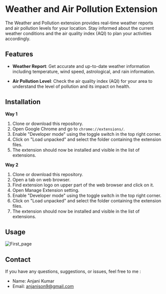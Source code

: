 
# Weather and Air Pollution Extension

The Weather and Pollution extension provides real-time weather reports and air pollution levels for your location. Stay informed about the current weather conditions and the air quality index (AQI) to plan your activities accordingly.

## Features

- **Weather Report**: Get accurate and up-to-date weather information including temperature, wind speed, astrological, and rain information.

- **Air Pollution Level**: Check the air quality index (AQI) for your area to understand the level of pollution and its impact on health.


## Installation

**Way 1**
1. Clone or download this repository.
2. Open Google Chrome and go to `chrome://extensions/`.
3. Enable "Developer mode" using the toggle switch in the top right corner.
4. Click on "Load unpacked" and select the folder containing the extension files.
5. The extension should now be installed and visible in the list of extensions.

**Way 2**
1. Clone or download this repository.
2. Open a tab on web browser.
3. Find extension logo on upper part of the web browser and click on it.
4. Open Manage Extension setting.
5. Enable "Developer mode" using the toggle switch in the top right corner.
6. Click on "Load unpacked" and select the folder containing the extension files.
7. The extension should now be installed and visible in the list of extensions.

   
## Usage

![First_page](https://github.com/ANJani9web/Google-Extension/assets/99578509/7af7135a-4cee-459a-9127-0c79a99b0148)

## Contact

If you have any questions, suggestions, or issues, feel free to me :

- Name: Anjani Kumar
- Email: anjanison9@gmail.com

